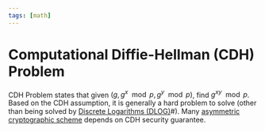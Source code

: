 ```yaml
---
tags: [math]
---
```


# Computational Diffie-Hellman (CDH) Problem

CDH Problem states that given $(g, g^x \mod p, g^y \mod p)$, find $g^{xy} \mod
p$. Based on the CDH assumption, it is generally a hard problem to solve (other
than being solved by [Discrete Logarithms (DLOG)](202210232232.md)#). Many
[asymmetric cryptographic scheme](202203221212.md) depends on CDH security
guarantee.

